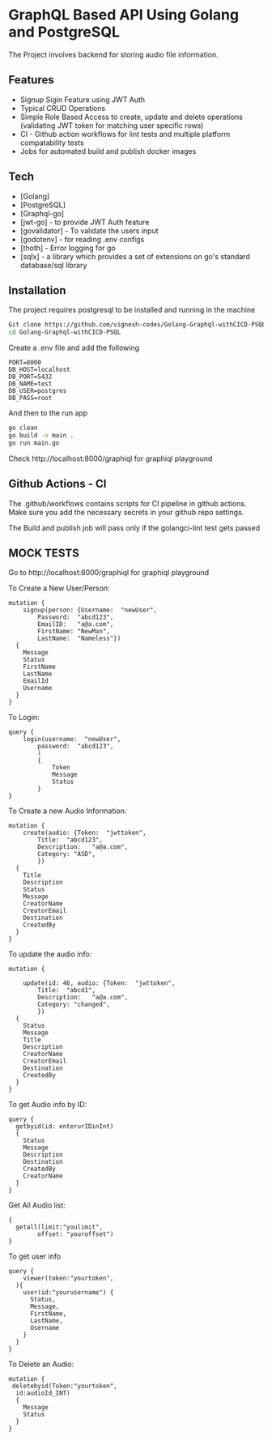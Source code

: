 # GraphQL Based API Using Golang and PostgreSQL
 The Project involves backend for storing audio file information.

## Features
- Signup Sigin Feature using JWT Auth
- Typical CRUD Operations
- Simple Role Based Access to create, update and delete operations (validating JWT token for matching user specific rows)
- CI - Github action workflows for lint tests and multiple platform compatability tests
- Jobs for automated build and publish docker images

## Tech
- [Golang] 
- [PostgreSQL]
- [Graphql-go] 
- [jwt-go] - to provide JWT Auth feature
- [govalidator] - To validate the users input
- [godotenv] - for reading .env configs
- [thoth] - Error logging for go
- [sqlx] - a library which provides a set of extensions on go's standard database/sql library


## Installation
The project requires postgresql to be installed and running in the machine


```sh
Git clone https://github.com/vignesh-codes/Golang-Graphql-withCICD-PSQL
cd Golang-Graphql-withCICD-PSQL
```

Create a .env file and add the following
```
PORT=8000
DB_HOST=localhost
DB_PORT=5432
DB_NAME=test
DB_USER=postgres
DB_PASS=root
```
And then to the run app
```sh
go clean
go build -o main .
go run main.go
```
Check http://localhost:8000/graphiql for graphiql playground

## Github Actions - CI
The .github/workflows contains scripts for CI pipeline in github actions. Make sure you add the necessary secrets in your github repo settings.

The Build and publish job will pass only if the golangci-lint test gets passed

## MOCK TESTS
Go to  http://localhost:8000/graphiql for graphiql playground

To Create a New User/Person: 
```
mutation {
	signup(person: {Username:  "newUser",
		Password:  "abcd123",
		EmailID:   "a@a.com",
		FirstName: "NewMan",
		LastName:  "Nameless"})
  {
    Message
    Status
    FirstName
    LastName
    EmailId
    Username
  }
}
```
To Login:
```
query {
	login(username:  "newUser",
		password:  "abcd123",
		)
		{
		    Token
		    Message
		    Status
		}
}
```
To Create a new Audio Information:
```
mutation {
	create(audio: {Token:  "jwttoken",
		Title:  "abcd123",
		Description:   "a@a.com",
		Category: "ASD",
		})
  {
    Title
    Description
    Status
    Message
    CreatorName
	CreatorEmail
    Destination
    CreatedBy
  }
}
```
To update the audio info:
```
mutation {
  
	update(id: 46, audio: {Token:  "jwttoken",
		Title:  "abcd1",
		Description:   "a@a.com",
		Category: "changed",
		})
  {
    Status
    Message
    Title
    Description
    CreatorName
	CreatorEmail
    Destination
    CreatedBy
  }
}
```
To get Audio info by ID:

```
query {
  getbyid(id: enterurIDinInt)
  {
    Status
    Message
    Description
    Destination
    CreatedBy
    CreatorName
  }
}
```
Get All Audio list:
```
{
  getall(limit:"youlimit",
		offset: "youroffset")
}
```
To get user info
```
query {
	viewer(token:"yourtoken",		
  ){
    user(id:"yourusername") {
      Status,
      Message,
      FirstName,
      LastName,
      Username
    }
  }
}
```
To Delete an Audio:
```
mutation {
 deletebyid(Token:"yourtoken",
  id:audioId_INT)
  {
    Message
    Status
  }
}
```


